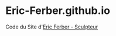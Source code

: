 Eric-Ferber.github.io
=====================

Code du Site d'[Eric Ferber - Sculpteur](http://eric-ferber.fr)
